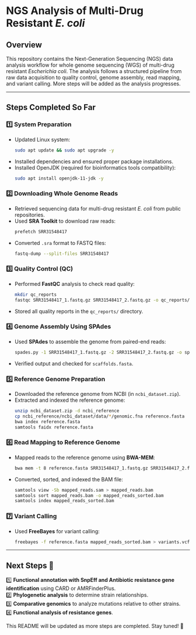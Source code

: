 
# NGS Analysis of Multi-Drug Resistant *E. coli*

## Overview
This repository contains the Next-Generation Sequencing (NGS) data analysis workflow for whole genome sequencing (WGS) of multi-drug resistant *Escherichia coli*. The analysis follows a structured pipeline from raw data acquisition to quality control, genome assembly, read mapping, and variant calling. More steps will be added as the analysis progresses.

---
## Steps Completed So Far

### **1️⃣ System Preparation**
- Updated Linux system:
  ```bash
  sudo apt update && sudo apt upgrade -y
  ```
- Installed dependencies and ensured proper package installations.
- Installed OpenJDK (required for bioinformatics tools compatibility):
  ```bash
  sudo apt install openjdk-11-jdk -y
  ```

### **2️⃣ Downloading Whole Genome Reads**
- Retrieved sequencing data for multi-drug resistant *E. coli* from public repositories.
- Used **SRA Toolkit** to download raw reads:
  ```bash
  prefetch SRR31548417
  ```
- Converted `.sra` format to FASTQ files:
  ```bash
  fastq-dump --split-files SRR31548417
  ```

### **3️⃣ Quality Control (QC)**
- Performed **FastQC** analysis to check read quality:
  ```bash
  mkdir qc_reports
  fastqc SRR31548417_1.fastq.gz SRR31548417_2.fastq.gz -o qc_reports/
  ```
- Stored all quality reports in the `qc_reports/` directory.

### **4️⃣ Genome Assembly Using SPAdes**
- Used **SPAdes** to assemble the genome from paired-end reads:
  ```bash
  spades.py -1 SRR31548417_1.fastq.gz -2 SRR31548417_2.fastq.gz -o spades_output
  ```
- Verified output and checked for `scaffolds.fasta`.

### **5️⃣ Reference Genome Preparation**
- Downloaded the reference genome from NCBI (in `ncbi_dataset.zip`).
- Extracted and indexed the reference genome:
  ```bash
  unzip ncbi_dataset.zip -d ncbi_reference
  cp ncbi_reference/ncbi_dataset/data/*/genomic.fna reference.fasta
  bwa index reference.fasta
  samtools faidx reference.fasta
  ```

### **6️⃣ Read Mapping to Reference Genome**
- Mapped reads to the reference genome using **BWA-MEM**:
  ```bash
  bwa mem -t 8 reference.fasta SRR31548417_1.fastq.gz SRR31548417_2.fastq.gz > mapped_reads.sam
  ```
- Converted, sorted, and indexed the BAM file:
  ```bash
  samtools view -Sb mapped_reads.sam > mapped_reads.bam
  samtools sort mapped_reads.bam -o mapped_reads_sorted.bam
  samtools index mapped_reads_sorted.bam
  ```

### **7️⃣ Variant Calling**
- Used **FreeBayes** for variant calling:
  ```bash
  freebayes -f reference.fasta mapped_reads_sorted.bam > variants.vcf
  ```

---
## **Next Steps** 🚀
1️⃣ **Functional annotation with SnpEff and Antibiotic resistance gene identification** using CARD or AMRFinderPlus.  
2️⃣ **Phylogenetic analysis** to determine strain relationships.  
3️⃣ **Comparative genomics** to analyze mutations relative to other strains.  
4️⃣ **Functional analysis of resistance genes**.  

This README will be updated as more steps are completed. Stay tuned! 🎯

